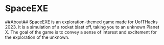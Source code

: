 # SpaceEXE
</hr>
##About##
SpaceEXE is an exploration-themed game made for UofTHacks 2023. It is a simulation of a rocket blast off, taking you to an unknown Planet X. The goal of the game is to convey a sense of interest and excitement for the exploration of the unknown. 
